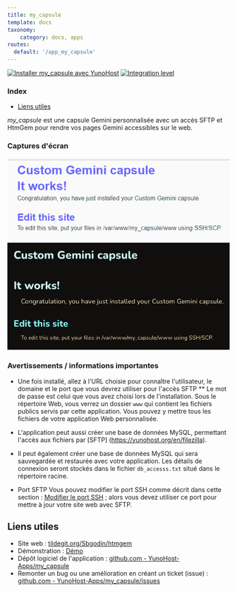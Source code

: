 ```yaml
---
title: my_capsule
template: docs
taxonomy:
    category: docs, apps
routes:
  default: '/app_my_capsule'
---
```


[![Installer my_capsule avec YunoHost](https://install-app.yunohost.org/install-with-yunohost.svg)](https://install-app.yunohost.org/?app=my_capsule) [![Integration level](https://dash.yunohost.org/integration/my_capsule.svg)](https://dash.yunohost.org/appci/app/my_capsule)

### Index

- [Liens utiles](#liens-utiles)

*my_capsule* est une capsule Gemini personnalisée avec un accès SFTP et HtmGem pour rendre vos pages Gemini accessibles sur le web.

### Captures d'écran

![Capture d'écran de my_capsule](https://github.com/YunoHost-Apps/my_capsule_ynh/blob/master/doc/screenshots/screenshot2.png)
![Capture d'écran de my_capsule](https://github.com/YunoHost-Apps/my_capsule_ynh/blob/master/doc/screenshots/screenshot1.png)

### Avertissements / informations importantes

* Une fois installé, allez à l'URL choisie pour connaître l'utilisateur, le domaine et le port que vous devrez utiliser pour l'accès SFTP ** Le mot de passe est celui que vous avez choisi lors de l'installation. Sous le répertoire Web, vous verrez un dossier `www` qui contient les fichiers publics servis par cette application. Vous pouvez y mettre tous les fichiers de votre application Web personnalisée.
* L'application peut aussi créer une base de données MySQL, permettant l'accès aux fichiers par [SFTP] (https://yunohost.org/en/filezilla).
* Il peut également créer une base de données MySQL qui sera sauvegardée et restaurée avec votre application. Les détails de connexion seront stockés dans le fichier `db_accesss.txt` situé dans le répertoire racine.

* Port SFTP
Vous pouvez modifier le port SSH comme décrit dans cette section :
[Modifier le port SSH](https://yunohost.org/en/security#modify-the-ssh-port) ;
alors vous devez utiliser ce port pour mettre à jour votre site web avec SFTP.

## Liens utiles

+ Site web : [tildegit.org/Sbgodin/htmgem](https://tildegit.org/Sbgodin/htmgem)
+ Démonstration : [Démo](https://gmi.sbgodin.fr/htmgem/)
+ Dépôt logiciel de l'application : [github.com - YunoHost-Apps/my_capsule](https://github.com/YunoHost-Apps/my_capsule_ynh)
+ Remonter un bug ou une amélioration en créant un ticket (issue) : [github.com - YunoHost-Apps/my_capsule/issues](https://github.com/YunoHost-Apps/my_capsule_ynh/issues)

